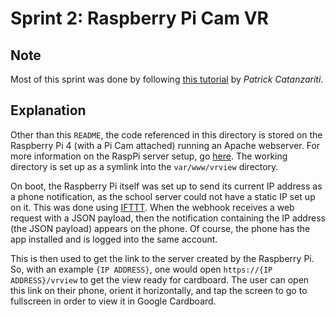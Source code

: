 # Sprint 2: Raspberry Pi Cam VR

## Note

Most of this sprint was done by following [this tutorial](https://www.sitepoint.com/filtering-reality-with-javascript-google-cardboard/) by *Patrick Catanzariti*.

## Explanation
Other than this `README`, the code referenced in this directory is stored on the Raspberry Pi 4 (with a Pi Cam attached) running an Apache webserver. For more information on the RaspPi server setup, go [here](https://elinux.org/RPi-Cam-Web-Interface). The working directory is set up as a symlink into the `var/www/vrview` directory.

On boot, the Raspberry Pi itself was set up to send its current IP address as a phone notification, as the school server could not have a static IP set up on it. This was done using [IFTTT](https://ifttt.com/). When the webhook receives a web request with a JSON payload, then the notification containing the IP address (the JSON payload) appears on the phone. Of course, the phone has the app installed and is logged into the same account.

This is then used to get the link to the server created by the Raspberry Pi. So, with an example `{IP ADDRESS}`, one would open `https://{IP ADDRESS}/vrview` to get the view ready for cardboard. The user can open this link on their phone, orient it horizontally, and tap the screen to go to fullscreen in order to view it in Google Cardboard.

